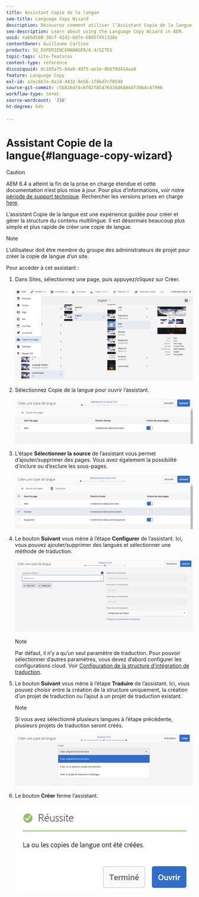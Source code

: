 ```yaml
---
title: Assistant Copie de la langue
seo-title: Language Copy Wizard
description: Découvrez comment utiliser l’Assistant Copie de la langue dans AEM.
seo-description: Learn about using the Language Copy Wizard in AEM.
uuid: 4a664568-30cf-42d2-b07e-68d5f451328e
contentOwner: Guillaume Carlino
products: SG_EXPERIENCEMANAGER/6.4/SITES
topic-tags: site-features
content-type: reference
discoiquuid: dc185a75-84a0-4075-ae1e-8bb78d414aa8
feature: Language Copy
exl-id: a3ac6b7e-8a18-4432-9e56-1f9bd7cf0548
source-git-commit: c5b816d74c6f02f85476d16868844f39b4c47996
workflow-type: tm+mt
source-wordcount: '250'
ht-degree: 64%

---
```


# Assistant Copie de la langue{#language-copy-wizard}

>[!CAUTION]
>
>AEM 6.4 a atteint la fin de la prise en charge étendue et cette documentation n’est plus mise à jour. Pour plus d’informations, voir notre [période de support technique](https://helpx.adobe.com/fr/support/programs/eol-matrix.html). Rechercher les versions prises en charge [here](https://experienceleague.adobe.com/docs/?lang=fr).

L’assistant Copie de la langue est une expérience guidée pour créer et gérer la structure du contenu multilingue. Il est désormais beaucoup plus simple et plus rapide de créer une copie de langue.

>[!NOTE]
>
>L’utilisateur doit être membre du groupe des administrateurs de projet pour créer la copie de langue d’un site.

Pour accéder à cet assistant :

1. Dans Sites, sélectionnez une page, puis appuyez/cliquez sur Créer.

   ![chlimage_1-48](assets/chlimage_1-48.jpeg)

1. Sélectionnez Copie de la langue pour ouvrir l’assistant.

   ![chlimage_1-49](assets/chlimage_1-49.jpeg)

1. L’étape **Sélectionner la source** de l’assistant vous permet d’ajouter/supprimer des pages. Vous avez également la possibilité d’inclure ou d’exclure les sous-pages.

   ![chlimage_1-50](assets/chlimage_1-50.jpeg)

1. Le bouton **Suivant** vous mène à l’étape **Configurer** de l’assistant. Ici, vous pouvez ajouter/supprimer des langues et sélectionner une méthode de traduction.

   ![chlimage_1-51](assets/chlimage_1-51.jpeg)

   >[!NOTE]
   >
   >Par défaut, il n’y a qu’un seul paramètre de traduction. Pour pouvoir sélectionner d’autres paramètres, vous devez d’abord configurer les configurations cloud. Voir [Configuration de la structure d’intégration de traduction](/help/sites-administering/tc-tic.md).

1. Le bouton **Suivant** vous mène à l’étape **Traduire** de l’assistant. Ici, vous pouvez choisir entre la création de la structure uniquement, la création d’un projet de traduction ou l’ajout à un projet de traduction existant.

   >[!NOTE]
   >
   >Si vous avez sélectionné plusieurs langues à l’étape précédente, plusieurs projets de traduction seront créés.

   ![chlimage_1-52](assets/chlimage_1-52.jpeg)

1. Le bouton **Créer** ferme l’assistant.

   ![chlimage_1-53](assets/chlimage_1-53.jpeg)
